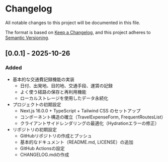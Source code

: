 # Changelog

All notable changes to this project will be documented in this file.

The format is based on [Keep a Changelog](https://keepachangelog.com/en/1.0.0/),
and this project adheres to [Semantic Versioning](https://semver.org/spec/v2.0.0.html).

## [0.0.1] - 2025-10-26

### Added
- 基本的な交通費記録機能の実装
  - 日付、出発地、目的地、交通手段、運賃の記録
  - よく使う経路の保存と再利用機能
  - ローカルストレージを使用したデータ永続化
- プロジェクトの初期設定
  - Next.js 16.0.0 + TypeScript + Tailwind CSS のセットアップ
  - コンポーネント構造の確立（TravelExpenseForm, FrequentRoutesList）
  - クライアントサイドレンダリングの最適化（Hydrationエラーの修正）
- リポジトリの初期設定
  - GitHubリポジトリの作成とプッシュ
  - 基本的なドキュメント（README.md, LICENSE）の追加
  - GitHub Actionsの設定
  - CHANGELOG.mdの作成